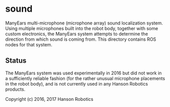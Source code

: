# sound
ManyEars multi-microphone (microphone array) sound localization system. 
Using multiple microphones built into the robot body, together with some
custom electronics, the ManyEars system attempts to determine the direction
from which sound is coming from. This directory contains ROS nodes for that
system.

## Status
The ManyEars system was used experimentally in 2016 but did not work in a 
sufficiently reliable fashion (for the rather unusual microphone placements
in the robot body), and is not currently used in any Hanson Robotics products.

Copyright (c) 2016, 2017 Hanson Robotics
